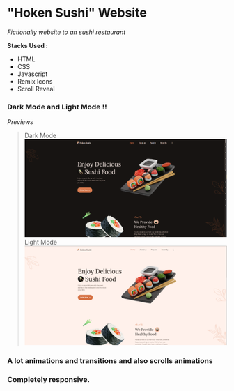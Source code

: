 # "Hoken Sushi" Website

*Fictionally website to an sushi restaurant*

 **Stacks Used :**
- HTML
- CSS
- Javascript
- Remix Icons
- Scroll Reveal


### Dark Mode and Light Mode !!
*Previews* 

> Dark Mode
![Dark mode of Web Site](assets/img/dark-mode.png)
> Light Mode
![Light mode of Web Site](assets/img/light-mode.png)
### A lot animations and transitions and also scrolls animations

### Completely responsive.
